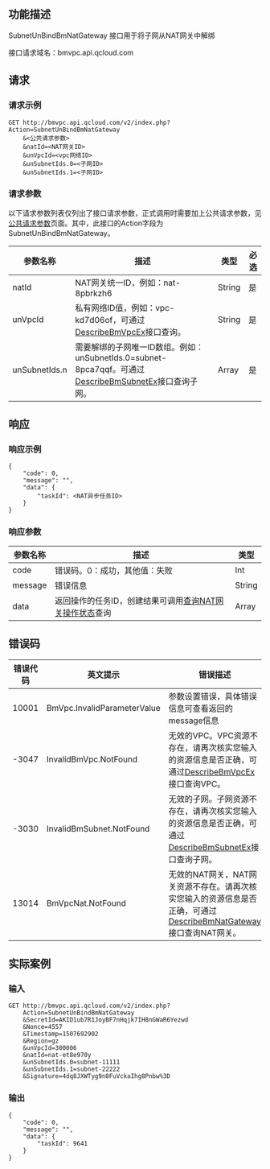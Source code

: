 ## 功能描述
SubnetUnBindBmNatGateway 接口用于将子网从NAT网关中解绑

接口请求域名：bmvpc.api.qcloud.com

## 请求
### 请求示例
```
GET http://bmvpc.api.qcloud.com/v2/index.php?Action=SubnetUnBindBmNatGateway
    &<公共请求参数>
    &natId=<NAT网关ID>
    &unVpcId=<vpc网络ID>
    &unSubnetIds.0=<子网ID>
    &unSubnetIds.1=<子网ID>
```
### 请求参数
以下请求参数列表仅列出了接口请求参数，正式调用时需要加上公共请求参数，见<a href="/document/product/386/6718" title="公共请求参数">公共请求参数</a>页面。其中，此接口的Action字段为SubnetUnBindBmNatGateway。

| 参数名称 | 描述 | 类型 | 必选  |
|---------|---------|---------|---------|
| natId | NAT网关统一ID，例如：nat-8pbrkzh6|String |  是 |
| unVpcId | 私有网络ID值，例如：vpc-kd7d06of，可通过<a href="/document/api/386/6646" title="DescribeBmVpcEx">DescribeBmVpcEx</a>接口查询。| String | 是 |
| unSubnetIds.n |需要解绑的子网唯一ID数组。例如：unSubnetIds.0=subnet-8pca7qqf。可通过<a href="/document/api/386/6648" title="DescribeBmSubnetEx">DescribeBmSubnetEx</a>接口查询子网。 | Array |  是 |

## 响应
### 响应示例
```
{
	"code": 0,
	"message": "",
	"data": {
		"taskId": <NAT异步任务ID>
	}
}
```
### 响应参数

| 参数名称 | 描述 | 类型 |
|---------|---------|---------|
| code | 错误码。0：成功，其他值：失败| Int |
| message |错误信息| String | 
| data |返回操作的任务ID，创建结果可调用<a href="/document/api/386/9356" title="查询NAT网关操作状态">查询NAT网关操作状态</a>查询 | Array | 



## 错误码
 
| 错误代码 | 英文提示 | 错误描述 |
|---------|---------|---------|
| 10001 | BmVpc.InvalidParameterValue | 参数设置错误，具体错误信息可查看返回的message信息 |
| -3047 | InvalidBmVpc.NotFound | 无效的VPC。VPC资源不存在，请再次核实您输入的资源信息是否正确，可通过<a href="/document/api/386/6646" title="DescribeBmVpcEx">DescribeBmVpcEx</a>接口查询VPC。 |
| -3030 | InvalidBmSubnet.NotFound | 无效的子网。子网资源不存在，请再次核实您输入的资源信息是否正确，可通过<a href="/document/api/386/6648" title="DescribeBmSubnetEx">DescribeBmSubnetEx</a>接口查询子网。 |
| 13014 | BmVpcNat.NotFound | 无效的NAT网关，NAT网关资源不存在。请再次核实您输入的资源信息是否正确，可通过<a href="/document/product/386/9355" title="DescribeBmNatGateway">DescribeBmNatGateway</a>接口查询NAT网关。 |

## 实际案例
### 输入
```
GET http://bmvpc.api.qcloud.com/v2/index.php?
	Action=SubnetUnBindBmNatGateway
	&SecretId=AKID1ub7R1JoyBF7nHqjk7IH8nGWaR6Yezwd
	&Nonce=4557
	&Timestamp=1507692902
	&Region=gz
	&unVpcId=300006
	&natId=nat-et8e970y
	&unSubnetIds.0=subnet-11111
	&unSubnetIds.1=subnet-22222
	&Signature=4dq8JXWTyg9n8FuVckaIhg8Pnbw%3D
```

### 输出
```
{
	"code": 0,
	"message": "",
	"data": {
		"taskId": 9641
	}
}
```
